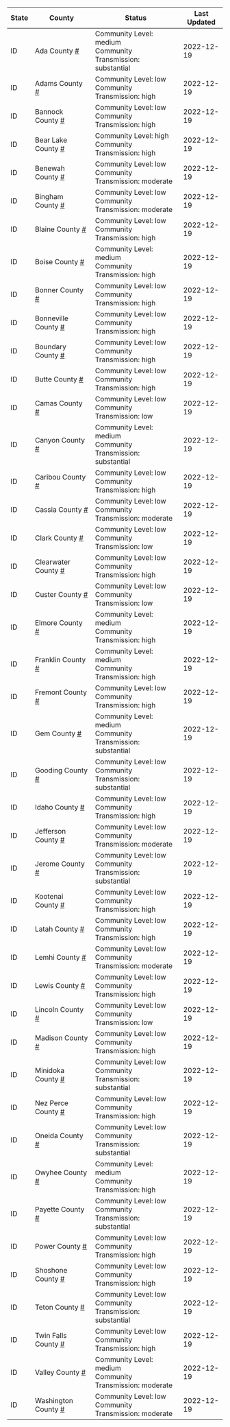 State | County | Status | Last Updated
--- | --- | --- | --- 
ID | Ada County <a href="#ada_county">#</a> | <a name="ada_county"></a>Community Level: medium<br/>Community Transmission: substantial | 2022-12-19
ID | Adams County <a href="#adams_county">#</a> | <a name="adams_county"></a>Community Level: low<br/>Community Transmission: high | 2022-12-19
ID | Bannock County <a href="#bannock_county">#</a> | <a name="bannock_county"></a>Community Level: low<br/>Community Transmission: high | 2022-12-19
ID | Bear Lake County <a href="#bear_lake_county">#</a> | <a name="bear_lake_county"></a>Community Level: high<br/>Community Transmission: high | 2022-12-19
ID | Benewah County <a href="#benewah_county">#</a> | <a name="benewah_county"></a>Community Level: low<br/>Community Transmission: moderate | 2022-12-19
ID | Bingham County <a href="#bingham_county">#</a> | <a name="bingham_county"></a>Community Level: low<br/>Community Transmission: moderate | 2022-12-19
ID | Blaine County <a href="#blaine_county">#</a> | <a name="blaine_county"></a>Community Level: low<br/>Community Transmission: high | 2022-12-19
ID | Boise County <a href="#boise_county">#</a> | <a name="boise_county"></a>Community Level: medium<br/>Community Transmission: high | 2022-12-19
ID | Bonner County <a href="#bonner_county">#</a> | <a name="bonner_county"></a>Community Level: low<br/>Community Transmission: high | 2022-12-19
ID | Bonneville County <a href="#bonneville_county">#</a> | <a name="bonneville_county"></a>Community Level: low<br/>Community Transmission: high | 2022-12-19
ID | Boundary County <a href="#boundary_county">#</a> | <a name="boundary_county"></a>Community Level: low<br/>Community Transmission: high | 2022-12-19
ID | Butte County <a href="#butte_county">#</a> | <a name="butte_county"></a>Community Level: low<br/>Community Transmission: high | 2022-12-19
ID | Camas County <a href="#camas_county">#</a> | <a name="camas_county"></a>Community Level: low<br/>Community Transmission: low | 2022-12-19
ID | Canyon County <a href="#canyon_county">#</a> | <a name="canyon_county"></a>Community Level: medium<br/>Community Transmission: substantial | 2022-12-19
ID | Caribou County <a href="#caribou_county">#</a> | <a name="caribou_county"></a>Community Level: low<br/>Community Transmission: high | 2022-12-19
ID | Cassia County <a href="#cassia_county">#</a> | <a name="cassia_county"></a>Community Level: low<br/>Community Transmission: moderate | 2022-12-19
ID | Clark County <a href="#clark_county">#</a> | <a name="clark_county"></a>Community Level: low<br/>Community Transmission: low | 2022-12-19
ID | Clearwater County <a href="#clearwater_county">#</a> | <a name="clearwater_county"></a>Community Level: low<br/>Community Transmission: high | 2022-12-19
ID | Custer County <a href="#custer_county">#</a> | <a name="custer_county"></a>Community Level: low<br/>Community Transmission: low | 2022-12-19
ID | Elmore County <a href="#elmore_county">#</a> | <a name="elmore_county"></a>Community Level: medium<br/>Community Transmission: high | 2022-12-19
ID | Franklin County <a href="#franklin_county">#</a> | <a name="franklin_county"></a>Community Level: medium<br/>Community Transmission: high | 2022-12-19
ID | Fremont County <a href="#fremont_county">#</a> | <a name="fremont_county"></a>Community Level: low<br/>Community Transmission: high | 2022-12-19
ID | Gem County <a href="#gem_county">#</a> | <a name="gem_county"></a>Community Level: medium<br/>Community Transmission: substantial | 2022-12-19
ID | Gooding County <a href="#gooding_county">#</a> | <a name="gooding_county"></a>Community Level: low<br/>Community Transmission: substantial | 2022-12-19
ID | Idaho County <a href="#idaho_county">#</a> | <a name="idaho_county"></a>Community Level: low<br/>Community Transmission: high | 2022-12-19
ID | Jefferson County <a href="#jefferson_county">#</a> | <a name="jefferson_county"></a>Community Level: low<br/>Community Transmission: moderate | 2022-12-19
ID | Jerome County <a href="#jerome_county">#</a> | <a name="jerome_county"></a>Community Level: low<br/>Community Transmission: substantial | 2022-12-19
ID | Kootenai County <a href="#kootenai_county">#</a> | <a name="kootenai_county"></a>Community Level: low<br/>Community Transmission: high | 2022-12-19
ID | Latah County <a href="#latah_county">#</a> | <a name="latah_county"></a>Community Level: low<br/>Community Transmission: high | 2022-12-19
ID | Lemhi County <a href="#lemhi_county">#</a> | <a name="lemhi_county"></a>Community Level: low<br/>Community Transmission: moderate | 2022-12-19
ID | Lewis County <a href="#lewis_county">#</a> | <a name="lewis_county"></a>Community Level: low<br/>Community Transmission: high | 2022-12-19
ID | Lincoln County <a href="#lincoln_county">#</a> | <a name="lincoln_county"></a>Community Level: low<br/>Community Transmission: low | 2022-12-19
ID | Madison County <a href="#madison_county">#</a> | <a name="madison_county"></a>Community Level: low<br/>Community Transmission: high | 2022-12-19
ID | Minidoka County <a href="#minidoka_county">#</a> | <a name="minidoka_county"></a>Community Level: low<br/>Community Transmission: substantial | 2022-12-19
ID | Nez Perce County <a href="#nez_perce_county">#</a> | <a name="nez_perce_county"></a>Community Level: low<br/>Community Transmission: high | 2022-12-19
ID | Oneida County <a href="#oneida_county">#</a> | <a name="oneida_county"></a>Community Level: low<br/>Community Transmission: substantial | 2022-12-19
ID | Owyhee County <a href="#owyhee_county">#</a> | <a name="owyhee_county"></a>Community Level: medium<br/>Community Transmission: high | 2022-12-19
ID | Payette County <a href="#payette_county">#</a> | <a name="payette_county"></a>Community Level: low<br/>Community Transmission: substantial | 2022-12-19
ID | Power County <a href="#power_county">#</a> | <a name="power_county"></a>Community Level: low<br/>Community Transmission: high | 2022-12-19
ID | Shoshone County <a href="#shoshone_county">#</a> | <a name="shoshone_county"></a>Community Level: low<br/>Community Transmission: high | 2022-12-19
ID | Teton County <a href="#teton_county">#</a> | <a name="teton_county"></a>Community Level: low<br/>Community Transmission: substantial | 2022-12-19
ID | Twin Falls County <a href="#twin_falls_county">#</a> | <a name="twin_falls_county"></a>Community Level: low<br/>Community Transmission: high | 2022-12-19
ID | Valley County <a href="#valley_county">#</a> | <a name="valley_county"></a>Community Level: medium<br/>Community Transmission: moderate | 2022-12-19
ID | Washington County <a href="#washington_county">#</a> | <a name="washington_county"></a>Community Level: low<br/>Community Transmission: moderate | 2022-12-19
